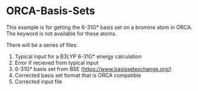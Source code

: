 # ORCA-Basis-Sets

This example is for getting the 6-31G* basis set on a bromine atom in ORCA. The keyword is not available for these atoms. 

There will be a series of files:
  1) Typical input for a B3LYP 6-31G* energy calculation
  2) Error if recieved from typical input
  3) 6-31G* basis set from BSE (https://www.basissetexchange.org/)
  4) Corrected basis set format that is ORCA compatible
  5) Corrected input file

